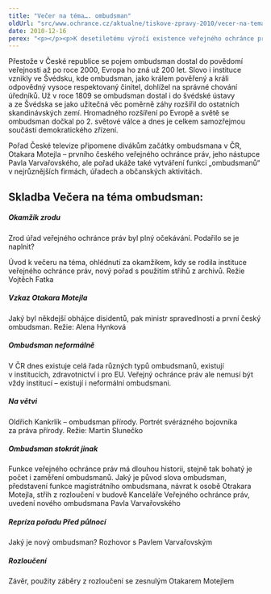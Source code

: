 ```yaml
---
title: "Večer na téma…. ombudsman"
oldUrl: "src/www.ochrance.cz/aktualne/tiskove-zpravy-2010/vecer-na-tema-ombudsman"
date: 2010-12-16
perex: "<p></p><p>K desetiletému výročí existence veřejného ochránce práv neboli ombudsmana v České republice připravila Česká televize komponovaný pořad na téma ombudsman. Vysílat se bude na ČT2 v neděli 19. prosince od 20 hodin.</p>"
---
```


<!-- imported from the old website -->

<p>Přestože v České republice se pojem ombudsman dostal do povědomí veřejnosti až po roce 2000, Evropa ho zná už 200 let. Slovo i instituce vznikly ve Švédsku, kde ombudsman, jako králem pověřený a králi odpovědný vysoce respektovaný činitel, dohlížel na správné chování úředníků. Už v roce 1809 se ombudsman dostal i do švédské ústavy a ze Švédska se jako užitečná věc poměrně záhy rozšířil do ostatních skandinávských zemí. Hromadného rozšíření po Evropě a světě se ombudsman dočkal po 2. světové válce a dnes je celkem samozřejmou součástí demokratického zřízení.</p><p>Pořad České televize připomene divákům začátky ombudsmana v ČR, Otakara Motejla – prvního českého veřejného ochránce práv, jeho nástupce Pavla Varvařovského, ale pořad ukáže také vytváření funkcí „ombudsmanů“ v nejrůznějších firmách, úřadech a občanských aktivitách.</p><h2>Skladba Večera na téma ombudsman:</h2><h5>Okamžik zrodu</h5><p>Zrod úřad veřejného ochránce práv byl plný očekávání. Podařilo se je naplnit?</p><p>Úvod k večeru na téma, ohlédnutí za okamžikem, kdy se rodila instituce veřejného ochránce práv, nový pořad s použitím střihů z archivů. Režie Vojtěch Fatka</p><h5>Vzkaz Otakara Motejla</h5><p>Jaký byl někdejší obhájce disidentů, pak ministr spravedlnosti a první český ombudsman. Režie: Alena Hynková</p><h5>Ombudsman neformálně</h5><p>V ČR dnes existuje celá řada různých typů ombudsmanů, existují v institucích, zdravotnictví i pro EU. Veřejný ochránce práv ale nemusí být vždy institucí – existují i neformální ombudsmani.</p><h5>Na větvi</h5><p>Oldřich Kankrlík – ombudsman přírody. Portrét svérázného bojovníka za práva přírody. Režie: Martin Slunečko</p><h5>Ombudsman stokrát jinak</h5><p>Funkce veřejného ochránce práv má dlouhou historii, stejně tak bohatý je počet i zaměření ombudsmanů. Jaký je původ slova ombudsman, představení funkce magistrátního ombudsmana, návrat k osobě Otrakara Motejla, střih z rozloučení v budově Kanceláře Veřejného ochránce práv, uvedení nového ombudsmana Pavla Varvařovského</p><h5>Repríza pořadu Před půlnocí</h5><p>Jaký je nový ombudsman? Rozhovor s Pavlem Varvařovským</p><h5>Rozloučení</h5><p>Závěr, použity záběry z rozloučení se zesnulým Otakarem Motejlem</p><p></p><p></p>
